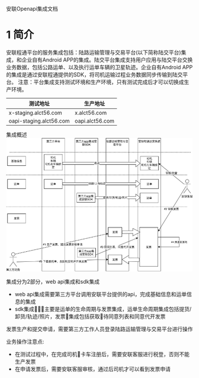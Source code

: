 安联Openapi集成文档
# 1 简介

安联程通平台的服务集成包括：陆路运输管理与交易平台(以下简称陆交平台)集成，和企业自有Android APP的集成。陆交平台集成支持用户应用与陆交平台交换业务数据，包括公路运单、以及执行运单车辆的卫星轨迹。企业自有Android APP的集成是通过安联程通提供的SDK，将司机运输过程业务数据同步传输到陆交平台。
注意：平台集成支持测试环境和生产环境，只有测试完成后才可以切换成生产环境。


| 测试地址 | 生产地址 |
| ------------- |-------------| 
| x-staging.alct56.com | x.alct56.com |
| oapi-staging.alct56.com | oapi.alct56.com |


集成概述
![集成](integration_overview.png)

集成分为2部分，web api集成和sdk集成
* web api集成需要第三方平台调用安联平台提供的api，完成基础信息和运单信息的集成
* sdk集成主要是运单的生命周期与发票集成，运单生命周期集成包括提货/卸货/轨迹/照片，发票集成包括获取待同意列表和同意代开发票

发票生产和提交申请，需要第三方工作人员登录陆路运输管理与交易平台进行操作

业务操作注意点:
* 在测试过程中，在完成司机卡车注册后，需要安联客服进行税登，否则不能生产发票
* 在申请发票后，需要安联客服审核，通过后司机才可以看到发票申请
